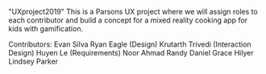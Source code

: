 "UXproject2019" 
This is a Parsons UX project where we will assign roles to each contributor and build a concept for a mixed reality cooking app for kids with gamification.

Contributors:
Evan Silva
Ryan Eagle (Design)
Krutarth Trivedi (Interaction Design)
Huyen Le (Requirements)
Noor Ahmad
Randy Daniel
Grace Hilyer
Lindsey Parker
